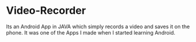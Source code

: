 # Video-Recorder
Its an Android App in JAVA which simply records a video and saves it on the phone.
It was one of the Apps I made when I started learning Android.
